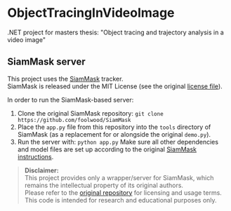 # ObjectTracingInVideoImage
.NET project for masters thesis: "Object tracing and trajectory analysis in a video image"
## SiamMask server
This project uses the [SiamMask](https://github.com/foolwood/SiamMask) tracker.  
SiamMask is released under the MIT License (see the original [license file](https://github.com/foolwood/SiamMask/blob/master/LICENSE)).

In order to run the SiamMask-based server:

1. Clone the original SiamMask repository:
`git clone https://github.com/foolwood/SiamMask`
2. Place the `app.py` file from this repository into the `tools` directory of SiamMask (as a replacement for or alongside the original `demo.py`).
3. Run the server with:
`python app.py`
Make sure all other dependencies and model files are set up according to the original [SiamMask instructions](https://github.com/foolwood/SiamMask).

> **Disclaimer:**  
> This project provides only a wrapper/server for SiamMask, which remains the intellectual property of its original authors.  
> Please refer to the [original repository](https://github.com/foolwood/SiamMask) for licensing and usage terms.  
> This code is intended for research and educational purposes only.

